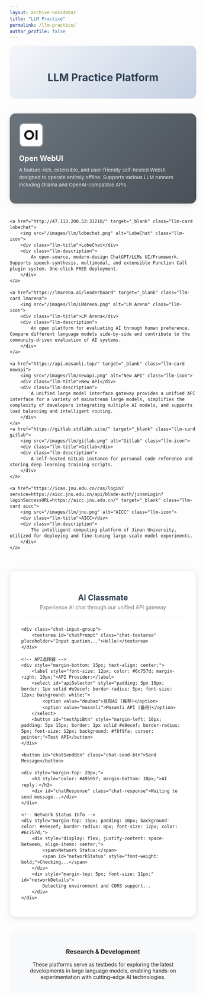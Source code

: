 ```yaml
---
layout: archive-nosidebar
title: "LLM Practice"
permalink: /llm-practice/
author_profile: false
---
```


<style>
.llm-container {
    display: grid;
    grid-template-columns: repeat(auto-fit, minmax(350px, 1fr));
    gap: 25px;
    margin: 30px 0;
}

.llm-card {
    background: linear-gradient(135deg, #667eea 0%, #764ba2 100%);
    border-radius: 15px;
    padding: 25px;
    color: white;
    text-decoration: none;
    transition: all 0.3s ease;
    box-shadow: 0 4px 15px rgba(0,0,0,0.1);
    position: relative;
    overflow: hidden;
}

.llm-card::before {
    content: '';
    position: absolute;
    top: 0;
    left: 0;
    right: 0;
    bottom: 0;
    background: rgba(255,255,255,0.1);
    opacity: 0;
    transition: opacity 0.3s ease;
}

.llm-card:hover {
    transform: translateY(-5px);
    box-shadow: 0 8px 25px rgba(0,0,0,0.2);
    text-decoration: none;
    color: white;
}

.llm-card:hover::before {
    opacity: 1;
}

.llm-icon {
    width: 60px;
    height: 60px;
    border-radius: 12px;
    margin-bottom: 15px;
    border: 3px solid rgba(255,255,255,0.2);
}

.llm-title {
    font-size: 1.4em;
    font-weight: bold;
    margin-bottom: 10px;
    color: white;
}

.llm-description {
    font-size: 0.95em;
    line-height: 1.5;
    margin-bottom: 15px;
    opacity: 0.9;
}

.llm-url {
    font-size: 0.85em;
    opacity: 0.8;
    font-family: monospace;
    background: rgba(255,255,255,0.1);
    padding: 5px 10px;
    border-radius: 5px;
    display: inline-block;
}

.openwebui {
    background: linear-gradient(135deg, #6c757d 0%, #495057 100%);
}

.lobechat {
    background: linear-gradient(135deg, #6c757d 0%, #495057 100%);
}

.lmarena {
    background: linear-gradient(135deg, #6c757d 0%, #495057 100%);
}

.newapi {
    background: linear-gradient(135deg, #6c757d 0%, #495057 100%);
}
.gitlab {
    background: linear-gradient(135deg, #6c757d 0%, #495057 100%);
}

.aicc {
    background: linear-gradient(135deg, #6c757d 0%, #495057 100%);
}

.page-header {
    text-align: center;
    margin-bottom: 40px;
    padding: 30px 0;
    background: linear-gradient(135deg, #f5f7fa 0%, #c3cfe2 100%);
    border-radius: 15px;
}

.page-header h1 {
    color: #2c3e50;
    margin-bottom: 10px;
}

.page-header p {
    color: #7f8c8d;
    font-size: 1.1em;
}

.chat-container {
    background: #ffffff;
    border-radius: 15px;
    padding: 30px;
    margin: 40px 0;
    box-shadow: 0 4px 15px rgba(0,0,0,0.1);
    border: 1px solid #e9ecef;
}

.chat-header {
    text-align: center;
    margin-bottom: 25px;
    padding-bottom: 15px;
    border-bottom: 2px solid #f8f9fa;
}

.chat-header h2 {
    color: #2c3e50;
    margin-bottom: 5px;
    font-size: 1.5em;
}

.chat-header p {
    color: #6c757d;
    margin: 0;
}

.chat-input-group {
    margin-bottom: 20px;
}

.chat-textarea {
    width: 100%;
    min-height: 120px;
    padding: 15px;
    border: 2px solid #e9ecef;
    border-radius: 10px;
    font-size: 14px;
    font-family: -apple-system, BlinkMacSystemFont, 'Segoe UI', Roboto, sans-serif;
    resize: vertical;
    transition: border-color 0.3s ease;
    box-sizing: border-box;
}

.chat-textarea:focus {
    outline: none;
    border-color: #495057;
    box-shadow: 0 0 0 3px rgba(73, 80, 87, 0.1);
}

.chat-send-btn {
    background: linear-gradient(135deg, #6c757d 0%, #495057 100%);
    color: white;
    border: none;
    padding: 12px 30px;
    border-radius: 8px;
    font-size: 14px;
    font-weight: 600;
    cursor: pointer;
    transition: all 0.3s ease;
    display: block;
    margin: 0 auto;
}

.chat-send-btn:hover {
    transform: translateY(-2px);
    box-shadow: 0 4px 12px rgba(73, 80, 87, 0.3);
}

.chat-send-btn:disabled {
    background: #adb5bd;
    cursor: not-allowed;
    transform: none;
    box-shadow: none;
}

.chat-response {
    background: #f8f9fa;
    border: 1px solid #e9ecef;
    border-radius: 10px;
    padding: 20px;
    min-height: 100px;
    font-family: -apple-system, BlinkMacSystemFont, 'Segoe UI', Roboto, sans-serif;
    font-size: 14px;
    line-height: 1.6;
    color: #495057;
    white-space: pre-wrap;
    word-wrap: break-word;
}

.chat-response.loading {
    background: linear-gradient(90deg, #f8f9fa 25%, #e9ecef 50%, #f8f9fa 75%);
    background-size: 200% 100%;
    animation: loading 1.5s infinite;
}

@keyframes loading {
    0% { background-position: 200% 0; }
    100% { background-position: -200% 0; }
}

.chat-response.error {
    background: #f8d7da;
    border-color: #f5c6cb;
    color: #721c24;
}
</style>

<div class="page-header">
    <h1>LLM Practice Platform</h1>

</div>



<div class="llm-container">
    <a href="http://47.113.200.53:33005/" target="_blank" class="llm-card openwebui">
        <img src="/images/llm/openwebui.png" alt="Open WebUI" class="llm-icon">
        <div class="llm-title">Open WebUI</div>
        <div class="llm-description">
            A feature-rich, extensible, and user-friendly self-hosted WebUI designed to operate entirely offline. Supports various LLM runners including Ollama and OpenAI-compatible APIs.
        </div>
    </a>

    <a href="http://47.113.200.53:33210/" target="_blank" class="llm-card lobechat">
        <img src="/images/llm/lobechat.png" alt="LobeChat" class="llm-icon">
        <div class="llm-title">LobeChat</div>
        <div class="llm-description">
            An open-source, modern-design ChatGPT/LLMs UI/Framework. Supports speech-synthesis, multimodal, and extensible Function Call plugin system. One-click FREE deployment.
        </div>
    </a>

    <a href="https://lmarena.ai/leaderboard" target="_blank" class="llm-card lmarena">
        <img src="/images/llm/LMArena.png" alt="LM Arena" class="llm-icon">
        <div class="llm-title">LM Arena</div>
        <div class="llm-description">
            An open platform for evaluating AI through human preference. Compare different language models side-by-side and contribute to the community-driven evaluation of AI systems.
        </div>
    </a>

    <a href="https://api.masanli.top/" target="_blank" class="llm-card newapi">
        <img src="/images/llm/newapi.png" alt="New API" class="llm-icon">
        <div class="llm-title">New API</div>
        <div class="llm-description">
            A unified large model interface gateway provides a unified API interface for a variety of mainstream large models, simplifies the complexity of developers integrating multiple AI models, and supports load balancing and intelligent routing.
        </div>
    </a>
    <a href="https://gitlab.stdlibh.site/" target="_blank" class="llm-card gitlab">
        <img src="/images/llm/gitlab.png" alt="Gitlab" class="llm-icon">
        <div class="llm-title">Gitlab</div>
        <div class="llm-description">
            A self-hosted GitLab instance for personal code reference and storing deep learning training scripts.
        </div>
    </a>

    <a href="https://icas.jnu.edu.cn/cas/login?service=https://aicc.jnu.edu.cn/api/blade-auth/jinanLogin?loginSuccessURL=https://aicc.jnu.edu.cn/" target="_blank" class="llm-card aicc">
        <img src="/images/llm/jnu.png" alt="AICC" class="llm-icon">
        <div class="llm-title">AICC</div>
        <div class="llm-description">
            The intelligent computing platform of Jinan University, utilized for deploying and fine-tuning large-scale model experiments.
        </div>
    </a>
</div>

<!-- AI Chat Interface -->
<div class="chat-container">
    <div class="chat-header">
        <h2>AI Classmate</h2>
        <p>Experience AI chat through our unified API gateway</p>
    </div>
    
    <div class="chat-input-group">
        <textarea id="chatPrompt" class="chat-textarea" placeholder="Input quetion...">Hello!</textarea>
    </div>
    
    <!-- API选择器 -->
    <div style="margin-bottom: 15px; text-align: center;">
        <label style="font-size: 12px; color: #6c757d; margin-right: 10px;">API Provider:</label>
        <select id="apiSelector" style="padding: 5px 10px; border: 1px solid #e9ecef; border-radius: 5px; font-size: 12px; background: white;">
            <option value="doubao">豆包AI (推荐)</option>
            <option value="masanli">Masanli API (备用)</option>
        </select>
        <button id="testApiBtn" style="margin-left: 10px; padding: 5px 15px; border: 1px solid #e9ecef; border-radius: 5px; font-size: 12px; background: #f8f9fa; cursor: pointer;">Test API</button>
    </div>
    
    <button id="chatSendBtn" class="chat-send-btn">Send Message</button>
    
    <div style="margin-top: 20px;">
        <h3 style="color: #495057; margin-bottom: 10px;">AI reply：</h3>
        <div id="chatResponse" class="chat-response">Waiting to send message...</div>
    </div>
    
    <!-- Network Status Info -->
    <div style="margin-top: 15px; padding: 10px; background-color: #e9ecef; border-radius: 8px; font-size: 12px; color: #6c757d;">
        <div style="display: flex; justify-content: space-between; align-items: center;">
            <span>Network Status:</span>
            <span id="networkStatus" style="font-weight: bold;">Checking...</span>
        </div>
        <div style="margin-top: 5px; font-size: 11px;" id="networkDetails">
            Detecting environment and CORS support...
        </div>
    </div>
    
</div>

<!-- 引用外部JavaScript文件以符合GitHub Pages CSP政策 -->
<script src="{{ base_path }}/assets/js/llm-practice.js"></script>

<div style="text-align: center; margin-top: 40px; padding: 20px; background-color: #f8f9fa; border-radius: 10px;">
    <h3>Research & Development</h3>
    <p>These platforms serve as testbeds for exploring the latest developments in large language models, enabling hands-on experimentation with cutting-edge AI technologies.</p>
</div>
